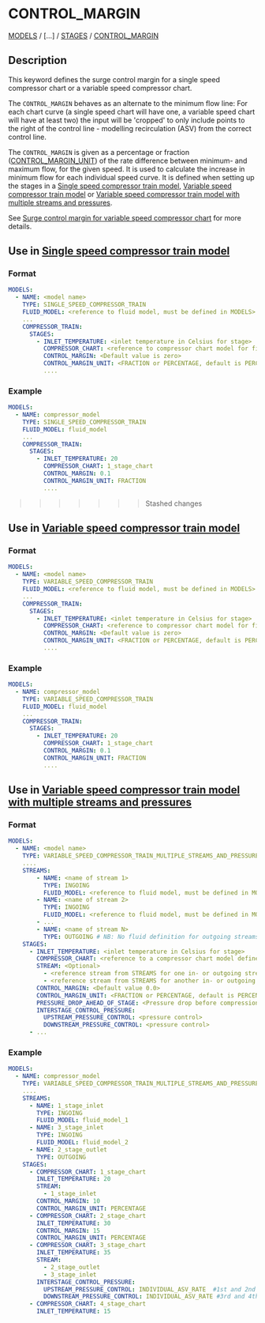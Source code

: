 # CONTROL_MARGIN

[MODELS](/about/references/MODELS.md) /
[...] /
[STAGES](/about/references/STAGES.md) /
[CONTROL_MARGIN](/about/references/CONTROL_MARGIN.md)

## Description

This keyword defines the surge control margin for a single speed compressor chart or a variable speed compressor chart.

The `CONTROL_MARGIN` behaves as an alternate to the minimum flow line: For each chart curve (a single speed chart will have one, a variable speed chart will have at least two) the input will be 'cropped' to only include points to the right of the control line - modelling recirculation (ASV) from the correct control line.

The `CONTROL_MARGIN` is given as a percentage or fraction ([CONTROL_MARGIN_UNIT](/about/references/CONTROL_MARGIN_UNIT.md)) of the rate difference between minimum- and maximum flow, 
for the given speed. It is used to calculate the increase in minimum flow for each individual speed curve. 
It is defined when setting up the stages in a [Single speed compressor train model](/about/modelling/setup/models/compressor_modelling/compressor_models_types/single_speed_compressor_train_model.md), [Variable speed compressor train model](/about/modelling/setup/models/compressor_modelling/compressor_models_types/variable_speed_compressor_train_model.md) or [Variable speed compressor train model with multiple streams and pressures](/about/modelling/setup/models/compressor_modelling/compressor_models_types/variable_speed_compressor_train_model_with_multiple_streams_and_pressures.md).

See [Surge control margin for variable speed compressor chart](/about/modelling/setup/models/compressor_modelling/compressor_charts/index.md) for more details.

## Use in [Single speed compressor train model](/about/modelling/setup/models/compressor_modelling/compressor_models_types/single_speed_compressor_train_model.md)
### Format

~~~~yaml
MODELS:
  - NAME: <model name>
    TYPE: SINGLE_SPEED_COMPRESSOR_TRAIN
    FLUID_MODEL: <reference to fluid model, must be defined in MODELS>
    ...
    COMPRESSOR_TRAIN:
      STAGES:
        - INLET_TEMPERATURE: <inlet temperature in Celsius for stage>
          COMPRESSOR_CHART: <reference to compressor chart model for first stage, must be defined in MODELS or FACILITY_INPUTS>
          CONTROL_MARGIN: <Default value is zero>
          CONTROL_MARGIN_UNIT: <FRACTION or PERCENTAGE, default is PERCENTAGE>
          ....
~~~~

### Example
~~~~yaml
MODELS:
  - NAME: compressor_model
    TYPE: SINGLE_SPEED_COMPRESSOR_TRAIN
    FLUID_MODEL: fluid_model
    ...
    COMPRESSOR_TRAIN:
      STAGES:
        - INLET_TEMPERATURE: 20
          COMPRESSOR_CHART: 1_stage_chart
          CONTROL_MARGIN: 0.1
          CONTROL_MARGIN_UNIT: FRACTION
          ....
~~~~


>>>>>>> Stashed changes
## Use in [Variable speed compressor train model](/about/modelling/setup/models/compressor_modelling/compressor_models_types/variable_speed_compressor_train_model.md)
### Format

~~~~yaml
MODELS:
  - NAME: <model name>
    TYPE: VARIABLE_SPEED_COMPRESSOR_TRAIN
    FLUID_MODEL: <reference to fluid model, must be defined in MODELS>
    ...
    COMPRESSOR_TRAIN:
      STAGES:
        - INLET_TEMPERATURE: <inlet temperature in Celsius for stage>
          COMPRESSOR_CHART: <reference to compressor chart model for first stage, must be defined in MODELS or FACILITY_INPUTS>
          CONTROL_MARGIN: <Default value is zero>
          CONTROL_MARGIN_UNIT: <FRACTION or PERCENTAGE, default is PERCENTAGE>
          ....
~~~~

### Example
~~~~yaml
MODELS:
  - NAME: compressor_model
    TYPE: VARIABLE_SPEED_COMPRESSOR_TRAIN
    FLUID_MODEL: fluid_model
    ...
    COMPRESSOR_TRAIN:
      STAGES:
        - INLET_TEMPERATURE: 20
          COMPRESSOR_CHART: 1_stage_chart
          CONTROL_MARGIN: 0.1
          CONTROL_MARGIN_UNIT: FRACTION
          ....
~~~~

## Use in [Variable speed compressor train model with multiple streams and pressures](/about/modelling/setup/models/compressor_modelling/compressor_models_types/variable_speed_compressor_train_model_with_multiple_streams_and_pressures.md)

### Format

~~~~~~~~yaml
MODELS:
  - NAME: <model name>
    TYPE: VARIABLE_SPEED_COMPRESSOR_TRAIN_MULTIPLE_STREAMS_AND_PRESSURES
    ....
    STREAMS:
        - NAME: <name of stream 1>
          TYPE: INGOING
          FLUID_MODEL: <reference to fluid model, must be defined in MODELS>
        - NAME: <name of stream 2>
          TYPE: INGOING
          FLUID_MODEL: <reference to fluid model, must be defined in MODELS>
        - ...
        - NAME: <name of stream N>
          TYPE: OUTGOING # NB: No fluid definition for outgoing streams!
    STAGES:
      - INLET_TEMPERATURE: <inlet temperature in Celsius for stage>
        COMPRESSOR_CHART: <reference to a compressor chart model defined in MODELS>
        STREAM: <Optional>
          - <reference stream from STREAMS for one in- or outgoing stream. Optional>
          - <reference stream from STREAMS for another in- or outgoing stream. Optional>
        CONTROL_MARGIN: <Default value 0.0>
        CONTROL_MARGIN_UNIT: <FRACTION or PERCENTAGE, default is PERCENTAGE>
        PRESSURE_DROP_AHEAD_OF_STAGE: <Pressure drop before compression stage [in bar]>
        INTERSTAGE_CONTROL_PRESSURE:
          UPSTREAM_PRESSURE_CONTROL: <pressure control>
          DOWNSTREAM_PRESSURE_CONTROL: <pressure control>
      - ...
~~~~~~~~

### Example

~~~~~~~~yaml
MODELS:
  - NAME: compressor_model
    TYPE: VARIABLE_SPEED_COMPRESSOR_TRAIN_MULTIPLE_STREAMS_AND_PRESSURES
    ....
    STREAMS:
      - NAME: 1_stage_inlet
        TYPE: INGOING
        FLUID_MODEL: fluid_model_1
      - NAME: 3_stage_inlet
        TYPE: INGOING
        FLUID_MODEL: fluid_model_2
      - NAME: 2_stage_outlet
        TYPE: OUTGOING
    STAGES:
      - COMPRESSOR_CHART: 1_stage_chart
        INLET_TEMPERATURE: 20
        STREAM: 
          - 1_stage_inlet
        CONTROL_MARGIN: 10
        CONTROL_MARGIN_UNIT: PERCENTAGE
      - COMPRESSOR_CHART: 2_stage_chart 
        INLET_TEMPERATURE: 30
        CONTROL_MARGIN: 15
        CONTROL_MARGIN_UNIT: PERCENTAGE
      - COMPRESSOR_CHART: 3_stage_chart 
        INLET_TEMPERATURE: 35
        STREAM: 
          - 2_stage_outlet
          - 3_stage_inlet
        INTERSTAGE_CONTROL_PRESSURE:
          UPSTREAM_PRESSURE_CONTROL: INDIVIDUAL_ASV_RATE  #1st and 2nd stage
          DOWNSTREAM_PRESSURE_CONTROL: INDIVIDUAL_ASV_RATE #3rd and 4th stage
      - COMPRESSOR_CHART: 4_stage_chart 
        INLET_TEMPERATURE: 15
~~~~~~~~
